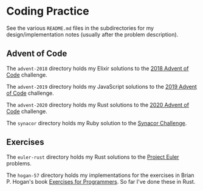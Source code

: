 # Coding Practice

See the various `README.md` files in the subdirectories for my design/implementation notes (usually after the problem description).

## Advent of Code

The `advent-2018` directory holds my Elixir solutions to the [2018 Advent of Code](https://adventofcode.com/2018/) challenge.

The `advent-2019` directory holds my JavaScript solutions to the [2019 Advent of Code](https://adventofcode.com/2019/) challenge.

The `advent-2020` directory holds my Rust solutions to the [2020 Advent of Code](https://adventofcode.com/2020/) challenge.

The `synacor` directory holds my Ruby solution to the [Synacor Challenge](https://challenge.synacor.com/).

## Exercises

The `euler-rust` directory holds my Rust solutions to the [Project Euler](https://projecteuler.net/) problems.

The `hogan-57` directory holds my implementations for the exercises in Brian P. Hogan's book [Exercises for Programmers](https://pragprog.com/titles/bhwb/exercises-for-programmers/). So far I've done these in Rust.
